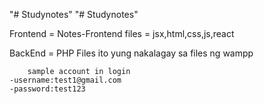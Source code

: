 
"# Studynotes" 
"# Studynotes" 


Frontend = Notes-Frontend files = jsx,html,css,js,react

BackEnd = PHP Files ito yung nakalagay sa files ng wampp

        sample account in login
    -username:test1@gmail.com 
    -password:test123
